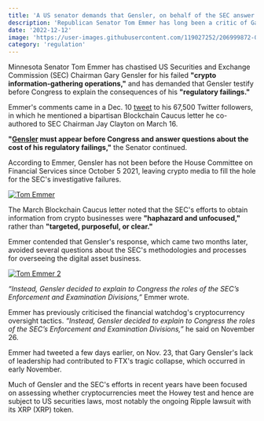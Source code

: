 ```yaml
---
title: 'A US senator demands that Gensler, on behalf of the SEC answer for regulatory failures'
description: 'Republican Senator Tom Emmer has long been a critic of Gary Gensler and the Securities and Exchange Commission approach to cryptocurrency regulation.'
date: '2022-12-12'
image: 'https://user-images.githubusercontent.com/119027252/206999872-0c9c77d1-740f-45b8-bb16-459159fb93f5.jpg'
category: 'regulation'
---
```


Minnesota Senator Tom Emmer has chastised US Securities and Exchange Commission (SEC) Chairman Gary Gensler for his failed **"crypto information-gathering operations,"** and has demanded that Gensler testify before Congress to explain the consequences of his **"regulatory failings."**


Emmer's comments came in a Dec. 10 [tweet](https://twitter.com/RepTomEmmer/status/1601334545705750532?s=20&t=_gaQq6jWiS_oaS4-RFkY1Q) to his 67,500 Twitter followers, in which he mentioned a bipartisan Blockchain Caucus letter he co-authored to SEC Chairman Jay Clayton on March 16.

**"[Gensler](https://cryptobasket.org/posts/investigation-of-gensler-and-the-sec-role-in-the-ftx-collapse-is-demanded-by-a-congressman/) must appear before Congress and answer questions about the cost of his regulatory failings,"** the Senator continued.

According to Emmer, Gensler has not been before the House Committee on Financial Services since October 5 2021, leaving crypto media to fill the hole for the SEC's investigative failures.

[![Tom Emmer](https://user-images.githubusercontent.com/119027252/207001342-d6091d04-9133-439f-9f8f-afd1780ff2b1.jpg)](https://twitter.com/RepTomEmmer/status/1601334550239404034?ref_src=twsrc%5Etfw%7Ctwcamp%5Etweetembed%7Ctwterm%5E1601334550239404034%7Ctwgr%5E026043fd33819f4271b20614e1344ade62fb8790%7Ctwcon%5Es1_c10&ref_url=https%3A%2F%2Fcointelegraph.com%2Fnews%2Fus-senator-calls-on-sec-s-gensler-to-answer-for-regulatory-failures)

The March Blockchain Caucus letter noted that the SEC's efforts to obtain information from crypto businesses were **"haphazard and unfocused,"** rather than **"targeted, purposeful, or clear."**

Emmer contended that Gensler's response, which came two months later, avoided several questions about the SEC's methodologies and processes for overseeing the digital asset business.

[![Tom Emmer 2](https://user-images.githubusercontent.com/119027252/207001528-6ae83489-208f-499d-b9f0-77a502a72d8c.jpg)](https://twitter.com/RepTomEmmer/status/1595148698170032128?ref_src=twsrc%5Etfw%7Ctwcamp%5Etweetembed%7Ctwterm%5E1595148698170032128%7Ctwgr%5E026043fd33819f4271b20614e1344ade62fb8790%7Ctwcon%5Es1_c10&ref_url=https%3A%2F%2Fcointelegraph.com%2Fnews%2Fus-senator-calls-on-sec-s-gensler-to-answer-for-regulatory-failures)

*“Instead, Gensler decided to explain to Congress the roles of the SEC’s Enforcement and Examination Divisions,”* Emmer wrote.

Emmer has previously criticised the financial watchdog's cryptocurrency oversight tactics.
*“Instead, Gensler decided to explain to Congress the roles of the SEC’s Enforcement and Examination Divisions,”*  he said on November 26.

Emmer had tweeted a few days earlier, on Nov. 23, that Gary Gensler's lack of leadership had contributed to FTX's tragic collapse, which occurred in early November.

Much of Gensler and the SEC's efforts in recent years have been focused on assessing whether cryptocurrencies meet the Howey test and hence are subject to US securities laws, most notably the ongoing Ripple lawsuit with its XRP (XRP) token.
